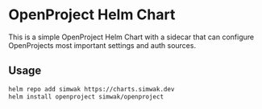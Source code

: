 # OpenProject Helm Chart
This is a simple OpenProject Helm Chart with a sidecar that can configure OpenProjects most important settings and auth sources.

## Usage
``` bash
helm repo add simwak https://charts.simwak.dev
helm install openproject simwak/openproject
```